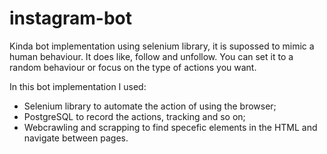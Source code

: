 # instagram-bot
Kinda bot implementation using selenium library, it is supossed to mimic a human behaviour.
It does like, follow and unfollow. You can set it to a random behaviour or focus on the type of actions you want.

In this bot implementation I used:
- Selenium library to automate the action of using the browser;
- PostgreSQL to record the actions, tracking and so on;
- Webcrawling and scrapping to find specefic elements in the HTML and navigate between pages.

